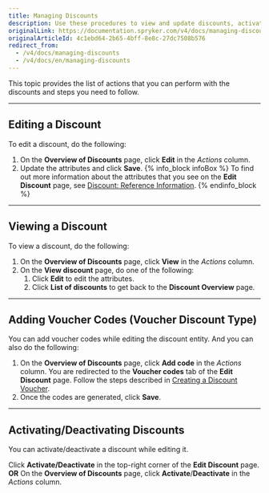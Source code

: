 ```yaml
---
title: Managing Discounts
description: Use these procedures to view and update discounts, activate/deactivate discounts, and add voucher codes in the Back Office.
originalLink: https://documentation.spryker.com/v4/docs/managing-discounts
originalArticleId: 4c1ebd64-2b65-4bff-8e8c-27dc7508b576
redirect_from:
  - /v4/docs/managing-discounts
  - /v4/docs/en/managing-discounts
---
```


This topic provides the list of actions that you can perform with the discounts and steps you need to follow.

* * *
## Editing a Discount
To edit a discount, do the following:
1. On the **Overview of Discounts** page, click **Edit** in the _Actions_ column.
2. Update the attributes and click **Save**.
{% info_block infoBox %}
To find out more information about the attributes that you see on the **Edit Discount** page, see [Discount: Reference Information](/docs/scos/user/user-guides/202001.0/back-office-user-guide/discount/references/discount-reference-information.html).
{% endinfo_block %}
***
## Viewing a Discount
To view a discount, do the following:
1. On the **Overview of Discounts** page, click **View** in the _Actions_ column.
2. On the **View discount** page, do one of the following:
    1. Click **Edit** to edit the attributes.
    2. Click **List of discounts** to get back to the **Discount Overview** page.
***
## Adding Voucher Codes (Voucher Discount Type)
You can add voucher codes while editing the discount entity.
And you can also do the following:
1. On the **Overview of Discounts** page, click **Add code** in the _Actions_ column.
    You are redirected to the **Voucher codes** tab of the **Edit Discount** page.
    Follow the steps described in [Creating a Discount Voucher](/docs/scos/user/user-guides/202001.0/back-office-user-guide/discount/creating-a-discount/creating-a-discount-voucher.html).
3. Once the codes are generated, click **Save**.
***
## Activating/Deactivating Discounts
You can activate/deactivate a discount while editing it. 

Click **Activate/Deactivate** in the top-right corner of the **Edit Discount** page.
**OR**
On the **Overview of Discounts** page, click **Activate**/**Deactivate** in the _Actions_ column.
